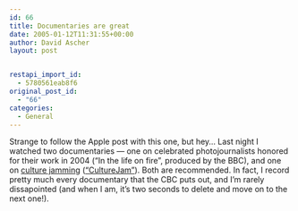 ```yaml
---
id: 66
title: Documentaries are great
date: 2005-01-12T11:31:55+00:00
author: David Ascher
layout: post


restapi_import_id:
  - 5780561eab8f6
original_post_id:
  - "66"
categories:
  - General
---
```

Strange to follow the Apple post with this one, but hey&#8230; Last night I watched two documentaries &#8212; one on celebrated photojournalists honored for their work in 2004 (&#8220;In the life on fire&#8221;, produced by the BBC), and one on [culture jamming](http://en.wikipedia.org/wiki/Culture_jamming) ([&#8220;CultureJam&#8221;](http://www.culturejamthefilm.com/index.html)). Both are recommended. In fact, I record pretty much every documentary that the CBC puts out, and I&#8217;m rarely dissapointed (and when I am, it&#8217;s two seconds to delete and move on to the next one!).